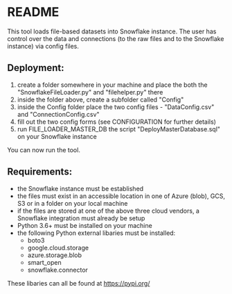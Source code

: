 # README

This tool loads file-based datasets into Snowflake instance. The user has control over the data and connections (to the raw files and to the Snowflake instance) via config files.



## Deployment:
  1. create a folder somewhere in your machine and place the both the "SnowflakeFileLoader.py" and "filehelper.py" there
  2. inside the folder above, create a subfolder called "Config"
  3. inside the Config folder place the two config files - "DataConfig.csv" and "ConnectionConfig.csv"
  4. fill out the two config forms (see CONFIGURATION for further details)
  5. run FILE_LOADER_MASTER_DB the script "DeployMasterDatabase.sql" on your Snowflake instance
  
You can now run the tool.
 
 

## Requirements:
  - the Snowflake instance must be established
  - the files must exist in an accessible location in one of Azure (blob), GCS, S3 or in a folder on your local machine
  - if the files are stored at one of the above three cloud vendors, a Snowflake integration must already be setup
  - Python 3.6+ must be installed on your machine
  - the following Python external libaries must be installed:
    - boto3
    - google.cloud.storage
    - azure.storage.blob
    - smart_open
    - snowflake.connector

These libaries can all be found at https://pypi.org/
